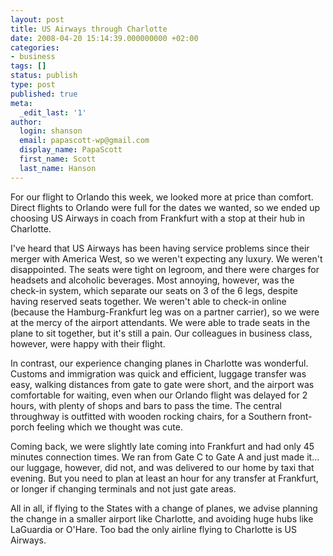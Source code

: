 ```yaml
---
layout: post
title: US Airways through Charlotte
date: 2008-04-20 15:14:39.000000000 +02:00
categories:
- business
tags: []
status: publish
type: post
published: true
meta:
  _edit_last: '1'
author:
  login: shanson
  email: papascott-wp@gmail.com
  display_name: PapaScott
  first_name: Scott
  last_name: Hanson
---
```

<p>For our flight to Orlando this week, we looked more at price than comfort. Direct flights to Orlando were full for the dates we wanted, so we ended up choosing US Airways in coach from Frankfurt with a stop at their hub in Charlotte.</p>
<p>I've heard that US Airways has been having service problems since their merger with America West, so we weren't expecting any luxury. We weren't disappointed. The seats were tight on legroom, and there were charges for headsets and alcoholic beverages. Most annoying, however, was the check-in system, which separate our seats on 3 of the 6 legs, despite having reserved seats together. We weren't able to check-in online (because the Hamburg-Frankfurt leg was on a partner carrier), so we were at the mercy of the airport attendants. We were able to trade seats in the plane to sit together, but it's still a pain. Our colleagues in business class, however, were happy with their flight.</p>
<p>In contrast, our experience changing planes in Charlotte was wonderful. Customs and immigration was quick and efficient, luggage transfer was easy, walking distances from gate to gate were short, and the airport was comfortable for waiting, even when our Orlando flight was delayed for 2 hours, with plenty of shops and bars to pass the time. The central throughway is outfitted with wooden rocking chairs, for a Southern front-porch feeling which we thought was cute.</p>
<p>Coming back, we were slightly late coming into Frankfurt and had only 45 minutes connection times. We ran from Gate C to Gate A and just made it... our luggage, however, did not, and was delivered to our home by taxi that evening. But you need to plan at least an hour for any transfer at Frankfurt, or longer if changing terminals and not just gate areas.</p>
<p>All in all, if flying to the States with a change of planes, we advise planning the change in a smaller airport like Charlotte, and avoiding huge hubs like LaGuardia or O'Hare. Too bad the only airline flying to Charlotte is US Airways.</p>
